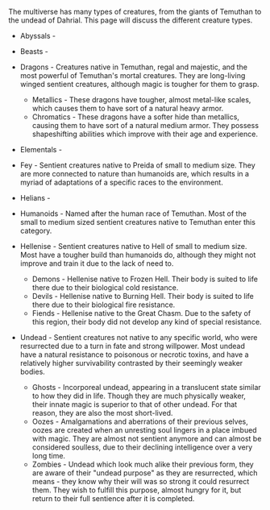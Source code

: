 The multiverse has many types of creatures, from the giants of Temuthan to the undead of Dahrial. This page will discuss the different creature types.
 
- Abyssals -
- Beasts -
- Dragons - Creatures native in Temuthan, regal and majestic, and the most powerful of Temuthan's mortal creatures. They are long-living winged sentient creatures, although magic is tougher for them to grasp.
    
    - Metallics - These dragons have tougher, almost metal-like scales, which causes them to have sort of a natural heavy armor.
    - Chromatics - These dragons have a softer hide than metallics, causing them to have sort of a natural medium armor. They possess shapeshifting abilities which improve with their age and experience.
- Elementals -
- Fey - Sentient creatures native to Preida of small to medium size. They are more connected to nature than humanoids are, which results in a myriad of adaptations of a specific races to the environment.
- Helians - 
- Humanoids - Named after the human race of Temuthan. Most of the small to medium sized sentient creatures native to Temuthan enter this category.
- Hellenise - Sentient creatures native to Hell of small to medium size. Most have a tougher build than humanoids do, although they might not improve and train it due to the lack of need to.
    - Demons - Hellenise native to Frozen Hell. Their body is suited to life there due to their biological cold resistance.
    - Devils - Hellenise native to Burning Hell. Their body is suited to life there due to their biological fire resistance.
    - Fiends - Hellenise native to the Great Chasm. Due to the safety of this region, their body did not develop any kind of special resistance.
- Undead - Sentient creatures not native to any specific world, who were resurrected due to a turn in fate and strong willpower. Most undead have a natural resistance to poisonous or necrotic toxins, and have a relatively higher survivability contrasted by their seemingly weaker bodies.
    - Ghosts - Incorporeal undead, appearing in a translucent state similar to how they did in life. Though they are much physically weaker, their innate magic is superior to that of other undead. For that reason, they are also the most short-lived.
    - Oozes - Amalgamations and aberrations of their previous selves, oozes are created when an unresting soul lingers in a place imbued with magic. They are almost not sentient anymore and can almost be considered soulless, due to their declining intelligence over a very long time.
    - Zombies - Undead which look much alike their previous form, they are aware of their "undead purpose" as they are resurrected, which means - they know why their will was so strong it could resurrect them. They wish to fulfill this purpose, almost hungry for it, but return to their full sentience after it is completed.